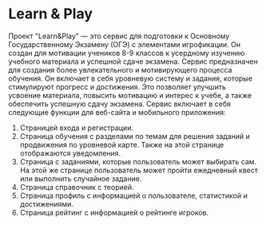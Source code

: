 # Learn & Play
Проект "Learn&Play" — это сервис для подготовки к Основному Государственному Экзамену (ОГЭ) с элементами игрофикации. Он создан для мотивации учеников 8-9 классов к усердному изучению учебного материала и успешной сдаче экзамена. Сервис предназначен для создания более увлекательного и мотивирующего процесса обучения. Он включает в себя уровневую систему и задания, которые стимулируют прогресс и достижения. Это позволяет улучшить усвоение материала, повысить мотивацию и интерес к учебе, а также обеспечить успешную сдачу экзамена. Сервис включает в себя следующие функции для веб-сайта и мобильного приложения: 
1.	Страницей входа и регистрации.
2.	Страница обучения с разделами по темам для решения заданий и продвижения по уровневой карте. Также на этой странице отображаются уведомления.
3.	Страница с заданиями, которые пользователь может выбирать сам. На этой же странице пользователь может пройти ежедневный квест или выполнить случайное задание.
4.	Страница справочник с теорией.
5.	Страница профиль с информацией о пользователе, статистикой и достижениями.
6.	Страница рейтинг с информацией о рейтинге игроков.
